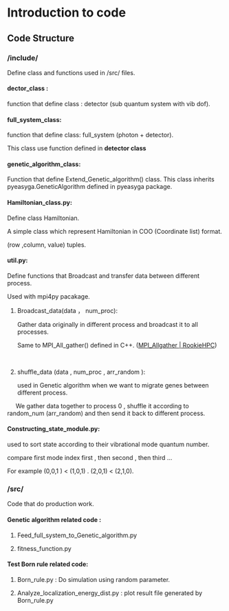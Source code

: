 # Introduction to code

## Code Structure

### /include/

Define class and functions used in /src/ files.

#### dector_class :

function that define class : detector (sub quantum system with vib dof).  

#### full_system_class:

function that define class: full_system  (photon + detector).

This class use function defined in     **detector class**

#### genetic_algorithm_class:

Function that define Extend_Genetic_algorithm() class. This class inherits pyeasyga.GeneticAlgorithm defined in pyeasyga package.

#### Hamiltonian_class.py:

Define class Hamiltonian.  

A simple class which represent Hamiltonian in COO (Coordinate list) format. 

(row ,column, value) tuples. 

#### util.py:

Define functions that Broadcast and transfer data between different process.

Used with mpi4py pacakage.

1. Broadcast_data(data ， num_proc):
   
   Gather data originally in different process and broadcast it to all  processes.
   
   Same to MPI_All_gather() defined in C++.  ([MPI_Allgather | RookieHPC](https://www.rookiehpc.com/mpi/docs/mpi_allgather.php))

    

2. shuffle_data (data , num_proc , arr_random ):
   
   used in Genetic algorithm when we want to migrate genes between different process.

       We gather data together to process 0 , shuffle it according to random_num (arr_random) and then send it back to different process.



#### Constructing_state_module.py:

used to sort state according to their vibrational mode quantum number.  

compare first mode index first , then second , then third ...

For example  (0,0,1 ) < (1,0,1) .  (2,0,1) < (2,1,0).



### /src/

Code that do production work.



#### Genetic algorithm related code :

1.  Feed_full_system_to_Genetic_algorithm.py

2.  fitness_function.py



#### Test Born rule related code:

1. Born_rule.py : Do simulation using random parameter.

2. Analyze_localization_energy_dist.py :   plot result file generated by Born_rule.py






